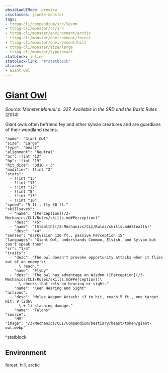 ```yaml
---
obsidianUIMode: preview
cssclasses: json5e-monster
tags:
- ttrpg-cli/compendium/src/5e/mm
- ttrpg-cli/monster/cr/1-4
- ttrpg-cli/monster/environment/arctic
- ttrpg-cli/monster/environment/forest
- ttrpg-cli/monster/environment/hill
- ttrpg-cli/monster/size/large
- ttrpg-cli/monster/type/beast
statblock: inline
statblock-link: "#^statblock"
aliases:
- Giant Owl
---
```

# [Giant Owl](3-Mechanics\CLI\Compendium\bestiary\beast/giant-owl.md)
*Source: Monster Manual p. 327. Available in the <span title='Systems Reference Document (5.1)'>SRD</span> and the Basic Rules (2014)*  

Giant owls often befriend fey and other sylvan creatures and are guardians of their woodland realms.

```statblock
"name": "Giant Owl"
"size": "Large"
"type": "beast"
"alignment": "Neutral"
"ac": !!int "12"
"hp": !!int "19"
"hit_dice": "3d10 + 3"
"modifier": !!int "2"
"stats":
  - !!int "13"
  - !!int "15"
  - !!int "12"
  - !!int "8"
  - !!int "13"
  - !!int "10"
"speed": "5 ft., fly 60 ft."
"skillsaves":
  - "name": "[Perception](/3-Mechanics/CLI/Rules/skills.md#Perception)"
    "desc": "+5"
  - "name": "[Stealth](/3-Mechanics/CLI/Rules/skills.md#Stealth)"
    "desc": "+4"
"senses": "darkvision 120 ft., passive Perception 15"
"languages": "Giant Owl, understands Common, Elvish, and Sylvan but can't speak them"
"cr": "1/4"
"traits":
  - "desc": "The owl doesn't provoke opportunity attacks when it flies out of an enemy's\
      \ reach."
    "name": "Flyby"
  - "desc": "The owl has advantage on Wisdom ([Perception](/3-Mechanics/CLI/Rules/skills.md#Perception))\
      \ checks that rely on hearing or sight."
    "name": "Keen Hearing and Sight"
"actions":
  - "desc": "Melee Weapon Attack: +3 to hit, reach 5 ft., one target. Hit: 8 (2d6\
      \ + 1) slashing damage."
    "name": "Talons"
"source":
  - "MM"
"image": "/3-Mechanics/CLI/Compendium/bestiary/beast/token/giant-owl.webp"
```
^statblock

## Environment

forest, hill, arctic